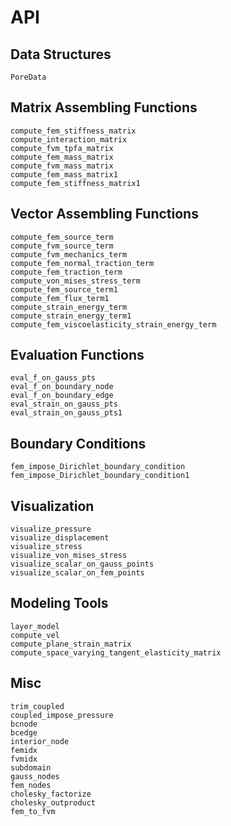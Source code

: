 # API

## Data Structures
```@docs
PoreData
```

## Matrix Assembling Functions
```@docs
compute_fem_stiffness_matrix
compute_interaction_matrix
compute_fvm_tpfa_matrix
compute_fem_mass_matrix
compute_fvm_mass_matrix
compute_fem_mass_matrix1
compute_fem_stiffness_matrix1
```

## Vector Assembling Functions
```@docs
compute_fem_source_term
compute_fvm_source_term
compute_fvm_mechanics_term
compute_fem_normal_traction_term
compute_fem_traction_term
compute_von_mises_stress_term
compute_fem_source_term1
compute_fem_flux_term1
compute_strain_energy_term
compute_strain_energy_term1
compute_fem_viscoelasticity_strain_energy_term
```

## Evaluation Functions
```@docs
eval_f_on_gauss_pts
eval_f_on_boundary_node
eval_f_on_boundary_edge
eval_strain_on_gauss_pts
eval_strain_on_gauss_pts1
```

## Boundary Conditions
```@docs
fem_impose_Dirichlet_boundary_condition
fem_impose_Dirichlet_boundary_condition1
```


## Visualization 
```@docs
visualize_pressure
visualize_displacement
visualize_stress
visualize_von_mises_stress
visualize_scalar_on_gauss_points
visualize_scalar_on_fem_points
```

## Modeling Tools
```@docs
layer_model
compute_vel
compute_plane_strain_matrix
compute_space_varying_tangent_elasticity_matrix
```

## Misc

```@docs
trim_coupled
coupled_impose_pressure
bcnode
bcedge
interior_node
femidx
fvmidx
subdomain
gauss_nodes
fem_nodes
cholesky_factorize
cholesky_outproduct
fem_to_fvm
```
